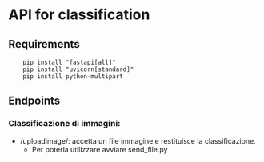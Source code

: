 # API for classification

## Requirements

        pip install "fastapi[all]"
        pip install "uvicorn[standard]"
        pip install python-multipart

## Endpoints

### Classificazione di immagini:

- /uploadimage/: accetta un file immagine e restituisce la classificazione.
  - Per poterla utilizzare avviare send_file.py